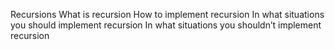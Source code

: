 Recursions
What is recursion
How to implement recursion
In what situations you should implement recursion
In what situations you shouldn’t implement recursion
